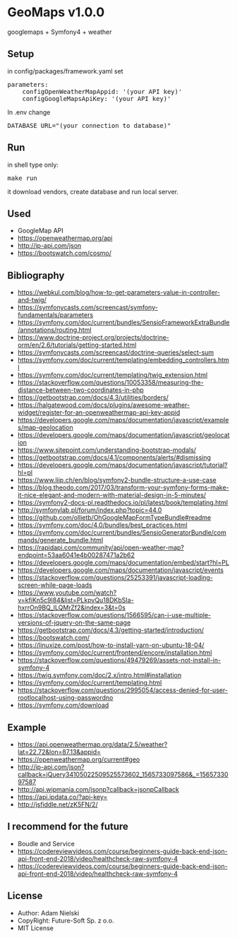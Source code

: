 # GeoMaps v1.0.0
googlemaps + Symfony4 + weather


## Setup
in config/packages/framework.yaml set
<pre>
parameters:
    configOpenWeatherMapAppid: '(your API key)'
    configGoogleMapsApiKey: '(your API key)'    
</pre>

In .env change
<pre>
DATABASE_URL="(your connection to database)"
</pre>


## Run
in shell type only: <pre>make run</pre>
it download vendors, create database and run local server.


## Used
* GoogleMap API
* https://openweathermap.org/api
* http://ip-api.com/json
* https://bootswatch.com/cosmo/


## Bibliography
* https://webkul.com/blog/how-to-get-parameters-value-in-controller-and-twig/
* https://symfonycasts.com/screencast/symfony-fundamentals/parameters
* https://symfony.com/doc/current/bundles/SensioFrameworkExtraBundle/annotations/routing.html
* https://www.doctrine-project.org/projects/doctrine-orm/en/2.6/tutorials/getting-started.html
* https://symfonycasts.com/screencast/doctrine-queries/select-sum
* https://symfony.com/doc/current/templating/embedding_controllers.html
* https://symfony.com/doc/current/templating/twig_extension.html
* https://stackoverflow.com/questions/10053358/measuring-the-distance-between-two-coordinates-in-php
* https://getbootstrap.com/docs/4.3/utilities/borders/
* https://halgatewood.com/docs/plugins/awesome-weather-widget/register-for-an-openweathermap-api-key-appid
* https://developers.google.com/maps/documentation/javascript/examples/map-geolocation
* https://developers.google.com/maps/documentation/javascript/geolocation
* https://www.sitepoint.com/understanding-bootstrap-modals/
* https://getbootstrap.com/docs/4.1/components/alerts/#dismissing
* https://developers.google.com/maps/documentation/javascript/tutorial?hl=pl
* https://www.liip.ch/en/blog/symfony2-bundle-structure-a-use-case
* https://blog.theodo.com/2017/03/transform-your-symfony-forms-make-it-nice-elegant-and-modern-with-material-design-in-5-minutes/
* https://symfony2-docs-pl.readthedocs.io/pl/latest/book/templating.html
* http://symfonylab.pl/forum/index.php?topic=44.0
* https://github.com/ollietb/OhGoogleMapFormTypeBundle#readme
* https://symfony.com/doc/4.0/bundles/best_practices.html
* https://symfony.com/doc/current/bundles/SensioGeneratorBundle/commands/generate_bundle.html
* https://rapidapi.com/community/api/open-weather-map?endpoint=53aa6041e4b00287471a2b62
* https://developers.google.com/maps/documentation/embed/start?hl=PL
* https://developers.google.com/maps/documentation/javascript/events
* https://stackoverflow.com/questions/25253391/javascript-loading-screen-while-page-loads
* https://www.youtube.com/watch?v=kfiKn5c9l84&list=PLkpvQu18DKbSIa-hxrrOn9BQ_ILQMrZf2&index=3&t=0s
* https://stackoverflow.com/questions/1566595/can-i-use-multiple-versions-of-jquery-on-the-same-page
* https://getbootstrap.com/docs/4.3/getting-started/introduction/
* https://bootswatch.com/
* https://linuxize.com/post/how-to-install-yarn-on-ubuntu-18-04/
* https://symfony.com/doc/current/frontend/encore/installation.html
* https://stackoverflow.com/questions/49479269/assets-not-install-in-symfony-4
* https://twig.symfony.com/doc/2.x/intro.html#installation
* https://symfony.com/doc/current/templating.html
* https://stackoverflow.com/questions/2995054/access-denied-for-user-rootlocalhost-using-passwordno
* https://symfony.com/download


## Example
* https://api.openweathermap.org/data/2.5/weather?lat=22.72&lon=87.13&appid=<number>
* https://openweathermap.org/current#geo
* http://ip-api.com/json?callback=jQuery34105022509525573602_1565733097586&_=1565733097587
* http://api.wipmania.com/jsonp?callback=jsonpCallback
* https://api.ipdata.co/?api-key=<your key>
* http://jsfiddle.net/zK5FN/2/


## I recommend for the future
* Boudle and Service
* https://codereviewvideos.com/course/beginners-guide-back-end-json-api-front-end-2018/video/healthcheck-raw-symfony-4
* https://codereviewvideos.com/course/beginners-guide-back-end-json-api-front-end-2018/video/healthcheck-raw-symfony-4


## License
* Author: Adam Nielski
* CopyRight: Future-Soft Sp. z o.o.
* MIT License
